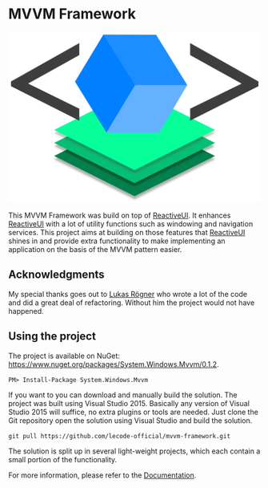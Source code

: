 # MVVM Framework

![MVVM Framework Logo](https://github.com/lecode-official/mvvm-framework/blob/master/Documentation/Images/LogoHeader.png "MVVM Framework Logo")

This MVVM Framework was build on top of [ReactiveUI](https://github.com/reactiveui/ReactiveUI). It enhances [ReactiveUI](https://github.com/reactiveui/ReactiveUI)
with a lot of utility functions such as windowing and navigation services. This project aims at building on those features that
[ReactiveUI](https://github.com/reactiveui/ReactiveUI) shines in and provide extra functionality to make implementing an application on the basis of the MVVM
pattern easier.

## Acknowledgments

My special thanks goes out to [Lukas Rögner](https://github.com/lukasroegner) who wrote a lot of the code and did a great deal of refactoring. Without him the
project would not have happened.

## Using the project

The project is available on NuGet: https://www.nuget.org/packages/System.Windows.Mvvm/0.1.2.

```batch
PM> Install-Package System.Windows.Mvvm
```

If you want to you can download and manually build the solution. The project was built using Visual Studio 2015. Basically any version of Visual Studio 2015 will
suffice, no extra plugins or tools are needed. Just clone the Git repository open the solution using Visual Studio and build the solution.

```batch
git pull https://github.com/lecode-official/mvvm-framework.git
```

The solution is split up in several light-weight projects, which each contain a small portion of the functionality.

For more information, please refer to the [Documentation](https://github.com/lecode-official/mvvm-framework/blob/master/Documentation/Documentation.md).